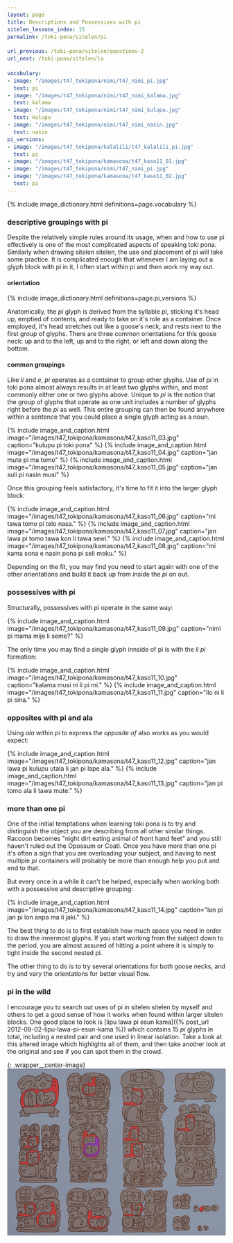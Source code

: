 ```yaml
---
layout: page
title: Descriptions and Possessives with pi
sitelen_lessons_index: 15
permalink: /toki-pona/sitelen/pi

url_previous: /toki-pona/sitelen/questions-2
url_next: /toki-pona/sitelen/la

vocabulary:
- image: "/images/t47_tokipona/nimi/t47_nimi_pi.jpg"
  text: pi
- image: "/images/t47_tokipona/nimi/t47_nimi_kalama.jpg"
  text: kalama
- image: "/images/t47_tokipona/nimi/t47_nimi_kulupu.jpg"
  text: kulupu
- image: "/images/t47_tokipona/nimi/t47_nimi_nasin.jpg"
  text: nasin
pi_versions:
- image: "/images/t47_tokipona/kalalili/t47_kalalili_pi.jpg"
  text: pi
- image: "/images/t47_tokipona/kamasona/t47_kaso11_01.jpg"
- image: "/images/t47_tokipona/nimi/t47_nimi_pi.jpg"
- image: "/images/t47_tokipona/kamasona/t47_kaso11_02.jpg"
  text: pi
---
```


{% include image_dictionary.html definitions=page.vocabulary %}

### descriptive groupings with pi

Despite the relatively simple rules around its usage, when and how to use pi effectively is one of the most complicated aspects of speaking toki pona. Similarly when drawing sitelen sitelen, the use and placement of pi will take some practice.  It is complicated enough that whenever I am laying out a glyph block with pi in it, I often start within pi and then work my way out.

#### orientation

{% include image_dictionary.html definitions=page.pi_versions %}

Anatomically, the _pi_ glyph is derived from the syllable _pi_, sticking it's head up, emptied of contents, and ready to take on it's role as a container. Once employed, it's head stretches out like a goose's neck, and rests next to the first group of glyphs. There are three common orientations for this goose neck: up and to the left, up and to the right, or left and down along the bottom.

#### common groupings

Like _li_ and _e_, _pi_ operates as a container to group other glyphs. Use of _pi_ in toki pona almost always results in at least two glyphs within, and most commonly either one or two glyphs above. Unique to _pi_ is the notion that the group of glyphs that operate as one unit includes a number of glyphs right before the _pi_ as well. This entire grouping can then be found anywhere within a sentence that you could place a single glyph acting as a noun.

 {% include image_and_caption.html image="/images/t47_tokipona/kamasona/t47_kaso11_03.jpg" caption="kulupu pi toki pona" %}
 {% include image_and_caption.html image="/images/t47_tokipona/kamasona/t47_kaso11_04.jpg" caption="jan mute pi ma tomo" %}
 {% include image_and_caption.html image="/images/t47_tokipona/kamasona/t47_kaso11_05.jpg" caption="jan suli pi nasin musi" %}

Once this grouping feels satisfactory, it's time to fit it into the larger glyph block:

{% include image_and_caption.html image="/images/t47_tokipona/kamasona/t47_kaso11_06.jpg" caption="mi tawa tomo pi telo nasa." %}
{% include image_and_caption.html image="/images/t47_tokipona/kamasona/t47_kaso11_07.jpg" caption="jan lawa pi tomo tawa kon li tawa sewi." %}
{% include image_and_caption.html image="/images/t47_tokipona/kamasona/t47_kaso11_08.jpg" caption="mi kama sona e nasin pona pi seli moku." %}

Depending on the fit, you may find you need to start again with one of the other orientations and build it back up from inside the _pi_ on out.

### possessives with pi

Structurally, possessives with pi operate in the same way:

{% include image_and_caption.html image="/images/t47_tokipona/kamasona/t47_kaso11_09.jpg" caption="nimi pi mama mije li seme?" %}

The only time you may find a single glyph innside of pi is with the _li pi_ formation:

{% include image_and_caption.html image="/images/t47_tokipona/kamasona/t47_kaso11_10.jpg" caption="kalama musi ni li pi mi." %}
{% include image_and_caption.html image="/images/t47_tokipona/kamasona/t47_kaso11_11.jpg" caption="ilo ni li pi sina." %}

### opposites with pi and ala

Using _ala_ within _pi_ to express _the opposite of_ also works as you would expect:

{% include image_and_caption.html image="/images/t47_tokipona/kamasona/t47_kaso11_12.jpg" caption="jan lawa pi kulupu utala li jan pi lape ala." %}
{% include image_and_caption.html image="/images/t47_tokipona/kamasona/t47_kaso11_13.jpg" caption="jan pi tomo ala li tawa mute." %}

### more than one pi

One of the initial temptations when learning toki pona is to try and distinguish the object you are describing from all other similar things. Raccoon becomes "night dirt eating animal of front hand feet" and you still haven't ruled out the Opossum or Coati. Once you have more than one pi it's often a sign that you are overloading your subject, and having to nest multiple _pi_ containers will probably be more than enough help you put and end to that.

But every once in a while it can't be helped, especially when working both with a possessive and descriptive grouping:

{% include image_and_caption.html image="/images/t47_tokipona/kamasona/t47_kaso11_14.jpg" caption="len pi jan pi lon anpa ma li jaki." %}

The best thing to do is to first establish how much space you need in order to draw the innermost glyphs. If you start working from the subject down to the period, you are almost assured of hitting a point where it is simply to tight inside the second nested pi.

The other thing to do is to try several orientations for both goose necks, and try and vary the orientations for better visual flow.

### pi in the wild

I encourage you to search out uses of pi in sitelen sitelen by myself and others to get a good sense of how it works when found within larger sitelen blocks. One good place to look is [lipu lawa pi esun kama]({% post_url 2012-08-02-lipu-lawa-pi-esun-kama %}) which contains 15 _pi_ glyphs in total, including a nested pair and one used in linear isolation.  Take a look at this altered image which highlights all of them, and then take another look at the original and see if you can spot them in the crowd.

{: .wrapper__center-image}
![lipu lawa pi esun kama](/images/t47_tokipona/kamasona/t47_kaso11_15.jpg)


